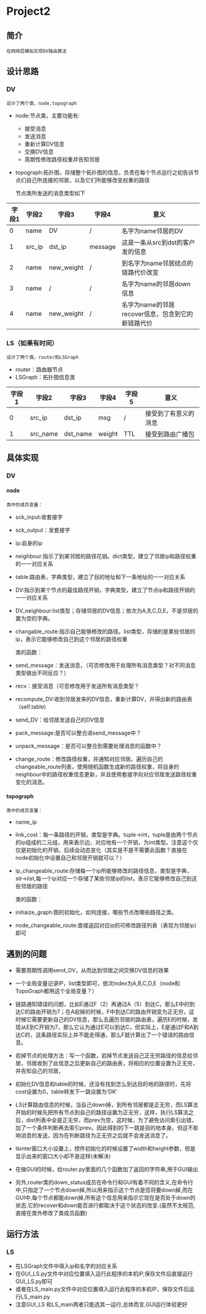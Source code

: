 # Project2
## 简介
    在网络层模拟实现DV路由算法
## 设计思路
### DV
    设计了两个类，node,topograph
- node:节点类，主要功能有:
    + 接受消息
    + 发送消息
    + 重新计算DV信息
    + 交换DV信息
    + 周期性修改路径权重并告知邻居
- topograph:拓扑图，存储整个拓扑图的信息，负责在每个节点运行之初告诉节点们自己所连接的邻居，以及它们所能够改变权重的路径
    
    节点类所发送的消息类型如下

|字段1|字段2|字段3|字段4|意义|
|-----|----|-----|-----|----|
|0|name|DV|/|名字为name邻居的DV|
|1|src_ip|dst_ip|message|这是一条从src到dst的客户发的信息|
|2|name|new_weight|/|到名字为name邻居结点的链路代价改变|
|3|name|/|/|名字为name的邻居down信息|
|4|name|new_weight|/|名字为name的邻居recover信息，包含到它的新链路代价|


### LS（如果有时间）
    设计了两个类，router和LSGraph
- router：路由器节点
- LSGraph：拓扑图信息类

|字段1|字段2|字段3|字段4|字段5|意义|
|-----|----|-----|-----|----|----|
|0|src_ip|dst_ip|msg|/|接受到了有意义的消息|
|1|src_name|dst_name|weight|TTL|接受到路由广播包|

## 具体实现
### DV
#### node
    类中的成员变量：
- sck_input:收套接字
- sck_output：发套接字
- ip:自身的ip
- neighbour:指示了到某邻居的路径花销。dict类型，建立了邻居ip和路径权重的一一对应关系
- table:路由表，字典类型，建立了目的地址和下一条地址的一一对应关系
- DV:指示到某个节点的最佳路径开销，字典类型，建立了节点ip和路径开销的一一对应关系
- DV_neighbour:list类型；存储邻居的DV信息；依次为A,B,C,D,E，不是邻居的置为空的字典。
- changable_route:指示自己能够修改的路径。list类型，存储的是某些邻居的ip，表示它能够修改自己到这个邻居的路径权重

    类的函数：
- send_message：发送消息，（可否修改用于处理所有消息类型？对不同消息类型做出不同反应？）
- recv：接受消息（可否修改用于发送所有消息类型？
- recompute_DV:收到邻居发来的DV信息，重新计算DV，并得出新的路由表（self.table)
- send_DV：给邻居发送自己的DV信息
- pack_message:是否可以整合进send_message中？
- unpack_message：是否可以整合到需要处理消息的函数中？
- change_route：修改路径权重，并通知对应邻居。遍历自己的changeable_route列表，使用随机函数生成新的路径权重，将自身的neighbour中的路径权重信息更新，并且使用套接字向对应邻居发送路径权重变化的消息。

#### topograph
    类中的成员变量：
- name_ip
- link_cost：每一条路径的开销，类型是字典。tuple->int，tuple是由两个节点的ip组成的二元组，用来表示边，对应地有一个开销，为int类型。注意这个仅仅是初始化的开销，后续会动态变化（其实是不是不需要此函数？直接在node初始化中设置自己和邻居开销就可以？）
- ip_changeable_route:存储每一个ip所能够修改的路径信息，类型是字典，str->list,每一个ip对应一个存储了某些邻居ip的list，表示它能够修改自己到这些邻居的路径

    类的函数：
- initiaize_graph:图的初始化，如何连接，哪些节点改哪些路径之类。
- node_changeable_route:直接返回对应ip的可修改路径列表（表现为邻居ip）即可

## 遇到的问题
- 需要周期性调用send_DV，从而达到邻居之间交换DV信息的效果
- 一个全局变量记录IP，list类型即可，依次index为A,B,C,D,E（node和TopoGraph都用这个全局变量？）
- 链路通知错误的问题，比如E通过F（2）再通过A（5）到达C，那么E中的到达C的路由开销为7；在A宕掉的时候，F中到达C的路由开销变为正无穷，这时候它需要更新自己的DV信息，那么去遍历邻居的路由表，遍历E的时候，发现从E到C开销为7，那么它认为通过E可以到达C，但实际上，E是通过F和A到达C的，这条路径实际上并不能走得通，那么F就计算出了一个错误的路由信息。

- 宕掉节点的处理方法：写一个函数，宕掉节点发送自己正无穷路径的信息给邻居，邻居收到了此信息之后更新自己的路由表，将相应的位置设置为正无穷，并告知自己的邻居，

- 初始化DV信息和table的时候，还没有找到怎么到达目的地的路径时，先将cost设置为0，table转发下一跳设置为'DK'
- LS计算路由信息的时候，当自己down掉，到所有邻居都是正无穷，而LS算法开始的时候先把所有节点到自己的路径设置为正无穷，这样，执行LS算法之后，dist列表中全是正无穷，而prev为空，这时候，为了避免访问索引出错，加了一个条件判断再去索引prev。因此得到的下一跳是目的地本身。但这不影响消息的发送，因为在判断路径为正无穷之后就不会发送消息了。
- tkinter窗口大小设置上，控件初始化的时候设置了width和height参数，但是显示出来的窗口大小却不是这样(未解决)
- 在做GUI的时候，给router.py里面的几个函数加了返回的字符串,用于GUI输出
- 另外,router类的down_status成员在命令行和GUI有着不同的含义,在命令行中,只指定了一个节点down掉,所以用来指示这个节点是否将要down掉,而在GUI中,每个节点都能down掉,所有这个信息用来指示它现在是否处于down的状态.它的recover和down能否进行都取决于这个状态的改变.(虽然不太规范,直接在类外修改了类成员函数)

## 运行方法
### LS
- 在LSGraph文件中填入ip和名字的对应关系
- 在GUI_LS.py文件中对应位置填入运行此程序的本机IP,保存文件后直接运行GUI_LS.py即可
- 或者在LS_main.py文件中对应位置填入运行此程序的本机IP，保存文件后运行LS_main.py
- 注意GUI_LS 和LS_main两者只能选其一运行,总体而言,GUI运行体验更好
